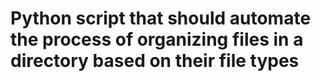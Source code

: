 # Python script that should automate the process of organizing files in a directory based on their file types
